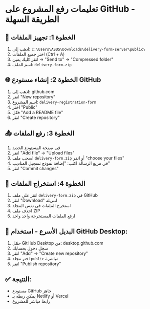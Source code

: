 # تعليمات رفع المشروع على GitHub - الطريقة السهلة

## 📁 الخطوة 1: تجهيز الملفات
1. اذهب إلى: `c:\Users\ASUS\Downloads\delivery-form-server\public\`
2. اختر جميع الملفات (Ctrl + A)
3. انقر كليك يمين → "Send to" → "Compressed folder"
4. اسم الملف: `delivery-form.zip`

## 🌐 الخطوة 2: إنشاء مستودع GitHub
1. اذهب إلى: github.com
2. انقر "New repository"
3. اسم المشروع: `delivery-registration-form`
4. اختر "Public" 
5. فعّل "Add a README file"
6. انقر "Create repository"

## 📤 الخطوة 3: رفع الملفات
1. في صفحة المستودع الجديد
2. انقر "Add file" → "Upload files"
3. اسحب ملف `delivery-form.zip` أو انقر "choose your files"
4. في مربع الرسالة اكتب: "إضافة نموذج تسجيل المناديب"
5. انقر "Commit changes"

## 📂 الخطوة 4: استخراج الملفات
1. انقر على ملف `delivery-form.zip` في GitHub
2. انقر "Download" لتنزيله
3. استخرج الملفات في نفس المجلد
4. احذف ملف ZIP
5. ارفع الملفات المستخرجة واحد واحد

## 🎯 البديل الأسرع - استخدام GitHub Desktop:
1. حمّل GitHub Desktop من: desktop.github.com
2. سجل دخول بحسابك
3. انقر "Add" → "Create new repository"
4. اختر مجلد `public` مباشرة
5. انقر "Publish repository"

## ✅ النتيجة:
- مستودع GitHub جاهز
- يمكن ربطه بـ Netlify أو Vercel
- رابط مباشر للمشروع
